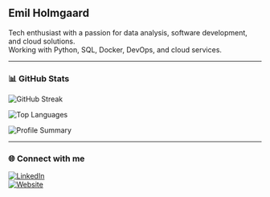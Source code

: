## Emil Holmgaard  

Tech enthusiast with a passion for data analysis, software development, and cloud solutions.  
Working with Python, SQL, Docker, DevOps, and cloud services.  

---

### 📊 GitHub Stats  

![GitHub Streak](https://github-readme-streak-stats.herokuapp.com/?user=emilholmgaard&theme=transparent&hide_border=true)  

![Top Languages](https://github-readme-stats.vercel.app/api/top-langs/?username=emilholmgaard&layout=compact&theme=transparent&hide_border=true)  

![Profile Summary](https://github-profile-summary-cards.vercel.app/api/cards/profile-details?username=emilholmgaard&theme=transparent)  

---

### 🌐 Connect with me  

[![LinkedIn](https://img.shields.io/badge/LinkedIn-0A66C2?style=flat&logo=linkedin&logoColor=white)](https://www.linkedin.com/in/emilholmgaard/)  
[![Website](https://img.shields.io/badge/Website-000000?style=flat&logo=google-chrome&logoColor=white)](https://github.com/emilholmgaard)  
